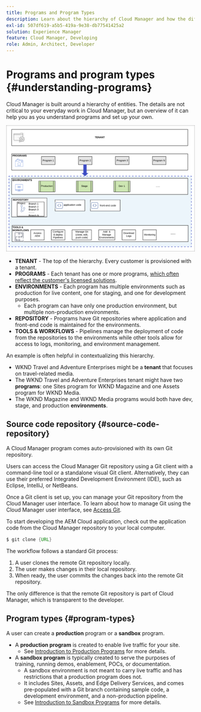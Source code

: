 ```yaml
---
title: Programs and Program Types
description: Learn about the hierarchy of Cloud Manager and how the different types of programs fit into its structure and how they differ.
exl-id: 507df619-a5b5-419a-9e38-db77541425a2
solution: Experience Manager
feature: Cloud Manager, Developing
role: Admin, Architect, Developer
---
```


# Programs and program types {#understanding-programs} 

Cloud Manager is built around a hierarchy of entities. The details are not critical to your everyday work in Cloud Manager, but an overview of it can help you as you understand programs and set up your own.

![Cloud Manager hierarchy](assets/program-types1.png)

* **TENANT** - The top of the hierarchy. Every customer is provisioned with a tenant.
* **PROGRAMS** - Each tenant has one or more programs, [which often reflect the customer's licensed solutions](introduction-production-programs.md).
* **ENVIRONMENTS** - Each program has multiple environments such as production for live content, one for staging, and one for development purposes.
  * Each program can have only one production environment, but multiple non-production environments.
* **REPOSITORY** - Programs have Git repositories where application and front-end code is maintained for the environments.
* **TOOLS &amp; WORKFLOWS** - Pipelines manage the deployment of code from the repositories to the environments while other tools allow for access to logs, monitoring, and environment management.

An example is often helpful in contextualizing this hierarchy.

* WKND Travel and Adventure Enterprises might be a **tenant** that focuses on travel-related media.
* The WKND Travel and Adventure Enterprises tenant might have two **programs**: one Sites program for WKND Magazine and one Assets program for WKND Media.
* The WKND Magazine and WKND Media programs would both have dev, stage, and production **environments**.

## Source code repository {#source-code-repository}

A Cloud Manager program comes auto-provisioned with its own Git repository.

Users can access the Cloud Manager Git repository using a Git client with a command-line tool or a standalone visual Git client. Alternatively, they can use their preferred Integrated Development Environment (IDE), such as Eclipse, IntelliJ, or NetBeans.

Once a Git client is set up, you can manage your Git repository from the Cloud Manager user interface. To learn about how to manage Git using the Cloud Manager user interface, see [Access Git](/help/implementing/cloud-manager/managing-code/accessing-repos.md).

To start developing the AEM Cloud application, check out the application code from the Cloud Manager repository to your local computer.

```java
$ git clone {URL}
```

The workflow follows a standard Git process:

1. A user clones the remote Git repository locally.
1. The user makes changes in their local repository.
1. When ready, the user commits the changes back into the remote Git repository.

The only difference is that the remote Git repository is part of Cloud Manager, which is transparent to the developer.

## Program types {#program-types}

A user can create a **production** program or a **sandbox** program.

* A **production program** is created to enable live traffic for your site.
  * See [Introduction to Production Programs](/help/implementing/cloud-manager/getting-access-to-aem-in-cloud/introduction-production-programs.md) for more details.
* A **sandbox program** is typically created to serve the purposes of training, running demos, enablement, POCs, or documentation.
  * A sandbox environment is not meant to carry live traffic and has restrictions that a production program does not.
  * It includes Sites, Assets, and Edge Delivery Services, and comes pre-populated with a Git branch containing sample code, a development environment, and a non-production pipeline.
  * See [Introduction to Sandbox Programs](/help/implementing/cloud-manager/getting-access-to-aem-in-cloud/introduction-sandbox-programs.md) for more details.
